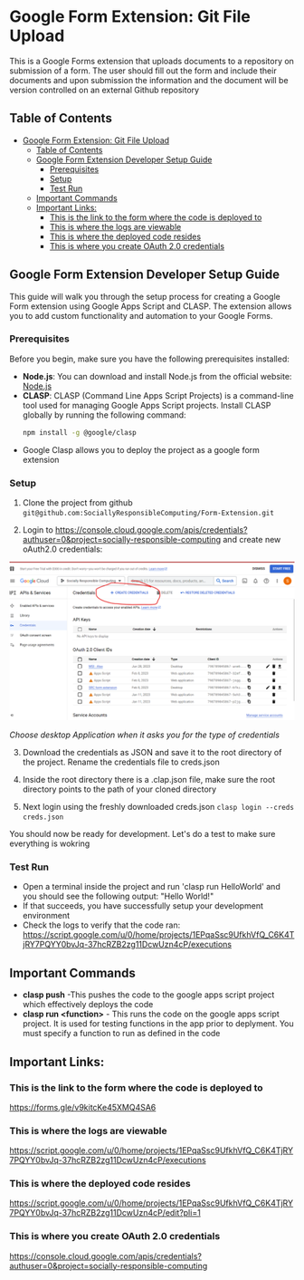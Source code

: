 # Google Form Extension: Git File Upload

This is a Google Forms extension that uploads documents to a repository on submission of a form. The user should fill out the form and include their documents and upon submission the information and the document will be version controlled on an external Github repository

## Table of Contents
- [Google Form Extension: Git File Upload](#google-form-extension-git-file-upload)
  - [Table of Contents](#table-of-contents)
  - [Google Form Extension Developer Setup Guide](#google-form-extension-developer-setup-guide)
    - [Prerequisites](#prerequisites)
    - [Setup](#setup)
    - [Test Run](#test-run)
  - [Important Commands](#important-commands)
  - [Important Links:](#important-links)
    - [This is the link to the form where the code is deployed to](#this-is-the-link-to-the-form-where-the-code-is-deployed-to)
    - [This is where the logs are viewable](#this-is-where-the-logs-are-viewable)
    - [This is where the deployed code resides](#this-is-where-the-deployed-code-resides)
    - [This is where you create OAuth 2.0 credentials](#this-is-where-you-create-oauth-20-credentials)


## Google Form Extension Developer Setup Guide

This guide will walk you through the setup process for creating a Google Form extension using Google Apps Script and CLASP. The extension allows you to add custom functionality and automation to your Google Forms.

### Prerequisites

Before you begin, make sure you have the following prerequisites installed:

- **Node.js**: You can download and install Node.js from the official website: [Node.js](https://nodejs.org)
- **CLASP**: CLASP (Command Line Apps Script Projects) is a command-line tool used for managing Google Apps Script projects. Install CLASP globally by running the following command:
  ```bash
  npm install -g @google/clasp
  ```
 - Google Clasp allows you to deploy the project as a google form extension

### Setup

1. Clone the project from github
   `git@github.com:SociallyResponsibleComputing/Form-Extension.git`  

2.  Login to https://console.cloud.google.com/apis/credentials?authuser=0&project=socially-responsible-computing and create new oAuth2.0 credentials:
   
![image](https://raw.githubusercontent.com/SociallyResponsibleComputing/Form-Extension/main/public/setup01.png?token=GHSAT0AAAAAACEPPLOHKKO2HP5MFCBQ4DTIZE4UBGA)

*Choose desktop Application when it asks you for the type of credentials*

3. Download the credentials as JSON and save it to the root directory of the project. Rename the credentials file to creds.json

4. Inside the root directory there is a .clap.json file, make sure the root directory points to the path of your cloned directory

5. Next login using the freshly downloaded creds.json `clasp login --creds creds.json`

You should now be ready for development. Let's do a test to make sure everything is wokring

### Test Run
- Open a terminal inside the project and run 'clasp run HelloWorld' and you should see the following output: "Hello World!"
- If that succeeds, you have successfully setup your development environment
- Check the logs to verify that the code ran: https://script.google.com/u/0/home/projects/1EPqaSsc9UfkhVfQ_C6K4TjRY7PQYY0bvJq-37hcRZB2zg11DcwUzn4cP/executions

## Important Commands
- **clasp push** -This pushes the code to the google apps script project which effectively deploys the code
- **clasp run \<function>** - This runs the code on the google apps script project. It is used for testing functions in the app prior to deplyment. You must specify a function to run as defined in the code


## Important Links:
### This is the link to the form where the code is deployed to
https://forms.gle/v9kitcKe45XMQ4SA6
### This is where the logs are viewable
https://script.google.com/u/0/home/projects/1EPqaSsc9UfkhVfQ_C6K4TjRY7PQYY0bvJq-37hcRZB2zg11DcwUzn4cP/executions
### This is where the deployed code resides
https://script.google.com/u/0/home/projects/1EPqaSsc9UfkhVfQ_C6K4TjRY7PQYY0bvJq-37hcRZB2zg11DcwUzn4cP/edit?pli=1
### This is where you create OAuth 2.0 credentials
https://console.cloud.google.com/apis/credentials?authuser=0&project=socially-responsible-computing
